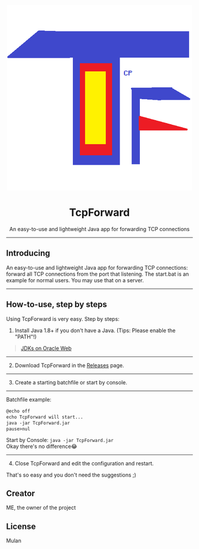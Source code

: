 


<!-- Sorry for the rubbish HTML and md -->
<div align="center">
  <img src="https://github.com/SkidMeow/TcpForward/blob/88697b93633d7ef117852995c07df06142763138/image.png">
  <h1>
    TcpForward
  </h1>
  <span>An easy-to-use and lightweight Java app for forwarding TCP connections</span>
</div>

---

## Introducing

An easy-to-use and lightweight Java app for forwarding TCP connections: forward all TCP connections from the port that listening.
The start.bat is an example for normal users.
You may use that on a server.

---
## How-to-use, step by steps
Using TcpForward is very easy. Step by steps:
1. Install Java 1.8+ if you don't have a Java. (Tips: Please enable the "PATH"!)

> [JDKs on Oracle Web](https://www.oracle.com/java/technologies/downloads/)
---
2. Download TcpForward in the [Releases](https://github.com/SkidMeow/TcpForward/releases) page.
---
3. Create a starting batchfile or start by console.
---
Batchfile example:
```batchfile
@echo off
echo TcpForward will start...
java -jar TcpForward.jar
pause>nul
```
Start by Console:
`java -jar TcpForward.jar`
<br>
Okay there's no difference😂

---
4. Close TcpForward and edit the configuration and restart.


That's so easy and you don't need the suggestions ;)
## Creator
ME, the owner of the project

## License
Mulan





